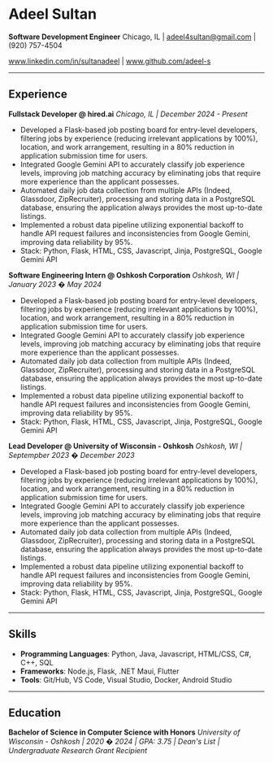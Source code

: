 
# Adeel Sultan

**Software Development Engineer**
Chicago, IL | adeel4sultan@gmail.com | (920) 757-4504

www.linkedin.com/in/sultanadeel | www.github.com/adeel-s

***

## Experience

**Fullstack Developer @ hired.ai**
*Chicago, IL | December 2024 - Present*

* Developed a Flask-based job posting board for entry-level developers, filtering jobs by experience (reducing irrelevant applications by 100%), location, and work arrangement, resulting in a 80% reduction in application submission time for users.
* Integrated Google Gemini API to accurately classify job experience levels, improving job matching accuracy by eliminating jobs that require more experience than the applicant possesses.
* Automated daily job data collection from multiple APIs (Indeed, Glassdoor, ZipRecruiter), processing and storing data in a PostgreSQL database, ensuring the application always provides the most up-to-date listings.
* Implemented a robust data pipeline utilizing exponential backoff to handle API request failures and inconsistencies from Google Gemini, improving data reliability by 95%.
* Stack: Python, Flask, HTML, CSS, Javascript, Jinja, PostgreSQL, Google Gemini API

**Software Engineering Intern @ Oshkosh Corporation**
*Oshkosh, WI | January 2023 � May 2024*

* Developed a Flask-based job posting board for entry-level developers, filtering jobs by experience (reducing irrelevant applications by 100%), location, and work arrangement, resulting in a 80% reduction in application submission time for users.
* Integrated Google Gemini API to accurately classify job experience levels, improving job matching accuracy by eliminating jobs that require more experience than the applicant possesses.
* Automated daily job data collection from multiple APIs (Indeed, Glassdoor, ZipRecruiter), processing and storing data in a PostgreSQL database, ensuring the application always provides the most up-to-date listings.
* Implemented a robust data pipeline utilizing exponential backoff to handle API request failures and inconsistencies from Google Gemini, improving data reliability by 95%.
* Stack: Python, Flask, HTML, CSS, Javascript, Jinja, PostgreSQL, Google Gemini API

**Lead Developer @ University of Wisconsin - Oshkosh**
*Oshkosh, WI | Septempber 2023 � December 2023*

* Developed a Flask-based job posting board for entry-level developers, filtering jobs by experience (reducing irrelevant applications by 100%), location, and work arrangement, resulting in a 80% reduction in application submission time for users.
* Integrated Google Gemini API to accurately classify job experience levels, improving job matching accuracy by eliminating jobs that require more experience than the applicant possesses.
* Automated daily job data collection from multiple APIs (Indeed, Glassdoor, ZipRecruiter), processing and storing data in a PostgreSQL database, ensuring the application always provides the most up-to-date listings.
* Implemented a robust data pipeline utilizing exponential backoff to handle API request failures and inconsistencies from Google Gemini, improving data reliability by 95%.
* Stack: Python, Flask, HTML, CSS, Javascript, Jinja, PostgreSQL, Google Gemini API

***

## Skills

* **Programming Languages**: Python, Java, Javascript, HTML/CSS, C#, C++, SQL
* **Frameworks**: Node.js, Flask, .NET Maui, Flutter
* **Tools**: Git/Hub, VS Code, Visual Studio, Docker, Android Studio

***

## Education

**Bachelor of Science in Computer Science with Honors**
*University of Wisconsin - Oshkosh | 2020 � 2024 | GPA: 3.75 | Dean's List | Undergraduate Research Grant Recipient*
